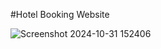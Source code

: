 #Hotel Booking Website

![Screenshot 2024-10-31 152406](https://github.com/user-attachments/assets/111f8a66-939c-4536-b280-53ac933ed629)

